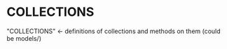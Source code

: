 COLLECTIONS
================

"COLLECTIONS" <- definitions of collections and methods on them (could be models/)